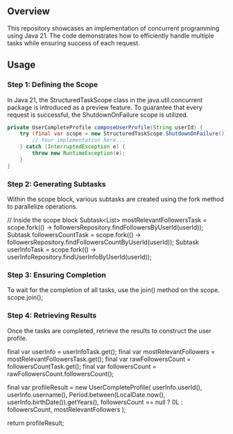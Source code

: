 
## Overview
This repository showcases an implementation of concurrent programming using Java 21. The code demonstrates how to efficiently handle multiple tasks while ensuring success of each request.

## Usage

### Step 1: Defining the Scope
In Java 21, the StructuredTaskScope class in the java.util.concurrent package is introduced as a preview feature. To guarantee that every request is successful, the ShutdownOnFailure scope is utilized.

```java
private UserCompleteProfile composeUserProfile(String userId) {
    try (final var scope = new StructuredTaskScope.ShutdownOnFailure()) {
        // Your implementation here...
    } catch (InterruptedException e) {
        throw new RuntimeException(e);
    }
}
``` 
### Step 2: Generating Subtasks
Within the scope block, various subtasks are created using the fork method to parallelize operations.

// Inside the scope block
Subtask<List<Follower>> mostRelevantFollowersTask =
    scope.fork(() -> followersRepository.findFollowersByUserId(userId));
Subtask<UserFollowersCount> followersCountTask =
    scope.fork(() -> followersRepository.findFollowersCountByUserId(userId));
Subtask<UserInfo> userInfoTask =
    scope.fork(() -> userInfoRepository.findUserInfoByUserId(userId));
### Step 3: Ensuring Completion
To wait for the completion of all tasks, use the join() method on the scope.
scope.join();

### Step 4: Retrieving Results
Once the tasks are completed, retrieve the results to construct the user profile.

final var userInfo = userInfoTask.get();
final var mostRelevantFollowers = mostRelevantFollowersTask.get();
final var rawFollowersCount = followersCountTask.get();
final var followersCount = rawFollowersCount.followersCount();

final var profileResult = new UserCompleteProfile(
    userInfo.userId(),
    userInfo.username(),
    Period.between(LocalDate.now(), userInfo.birthDate()).getYears(),
    followersCount == null ? 0L : followersCount,
    mostRelevantFollowers
);

return profileResult;
